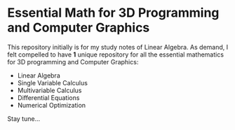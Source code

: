 # Essential Math for 3D Programming and Computer Graphics



This repository initially is for my study notes of Linear Algebra. As demand, I felt compelled to have **1** unique repository for all the essential mathematics for 3D programming and Computer Graphics:

- Linear Algebra
- Single Variable Calculus
- Multivariable Calculus
- Differential Equations
- Numerical Optimization



Stay tune...
